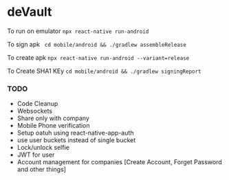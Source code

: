 # deVault

To run on emulator
``` npx react-native run-android ```

To sign apk
``` cd mobile/android && ./gradlew assembleRelease```

To create apk
```npx react-native run-android --variant=release```    

To Create SHA1 KEy
``` cd mobile/android && ./gradlew signingReport ```


### TODO
 - Code Cleanup
 - Websockets
 - Share only with company
 - Mobile Phone verification
 - Setup oatuh using react-native-app-auth
 - use user buckets instead of single bucket
 - Lock/unlock selfie
 - JWT for user
 - Account management for companies [Create Account, Forget Password and other things]